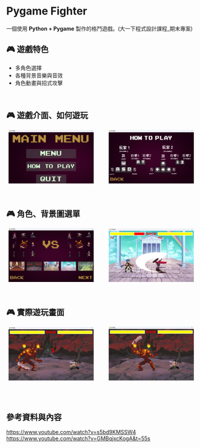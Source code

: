 # Pygame Fighter

一個使用 **Python + Pygame** 製作的格鬥遊戲。(大一下程式設計課程_期末專案)

## 🎮 遊戲特色
- 多角色選擇
- 各種背景音樂與音效
- 角色動畫與招式攻擊
<br>

## 🎮 遊戲介面、如何遊玩
<p align="center">
  <img src="實際遊玩畫面/螢幕擷取畫面%202025-08-24%20113159.png" width="45%">&nbsp;&nbsp;&nbsp;&nbsp;&nbsp;&nbsp;&nbsp;&nbsp;&nbsp;
  <img src="實際遊玩畫面/螢幕擷取畫面%202025-08-24%20113243.png" width="45%">
</p>
<br>

## 🎮 角色、背景圖選單
<p align="center">
  <img src="實際遊玩畫面/螢幕擷取畫面%202025-08-24%20113313.png" width="45%">&nbsp;&nbsp;&nbsp;&nbsp;&nbsp;&nbsp;&nbsp;&nbsp;&nbsp;
  <img src="實際遊玩畫面/螢幕擷取畫面%202025-08-24%20113723.png" width="45%">
</p>
<br>

## 🎮 實際遊玩畫面
<p align="center">
  <img src="實際遊玩畫面/螢幕擷取畫面%202025-08-24%20113554.png" width="45%">&nbsp;&nbsp;&nbsp;&nbsp;&nbsp;&nbsp;&nbsp;&nbsp;&nbsp;
  <img src="實際遊玩畫面/螢幕擷取畫面%202025-08-24%20113520.png" width="45%">
</p>

<br><br>

## 參考資料與內容
https://www.youtube.com/watch?v=s5bd9KMSSW4<br>
https://www.youtube.com/watch?v=GMBqjxcKogA&t=55s
